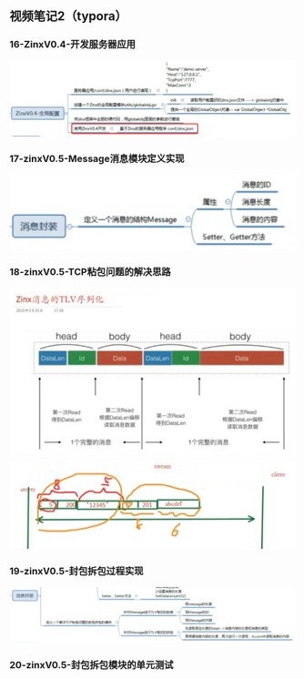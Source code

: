 ## 视频笔记2（typora）

### 16-ZinxV0.4-开发服务器应用

<img src="assets/image-20211121105707196.png" alt="image-20211121105707196" style="zoom:50%;" />

### 17-zinxV0.5-Message消息模块定义实现

<img src="assets/image-20211121114656784.png" alt="image-20211121114656784" style="zoom:50%;" />

### 18-zinxV0.5-TCP粘包问题的解决思路

<img src="assets/image-20211121140125062.png" alt="image-20211121140125062" style="zoom:50%;" />

<img src="assets/image-20211121140657071.png" alt="image-20211121140657071" style="zoom:50%;" />

### 19-zinxV0.5-封包拆包过程实现

<img src="assets/image-20211121141330294.png" alt="image-20211121141330294" style="zoom:50%;" />

### 20-zinxV0.5-封包拆包模块的单元测试

